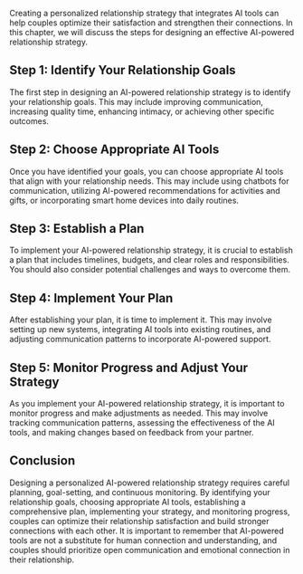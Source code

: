 
Creating a personalized relationship strategy that integrates AI tools can help couples optimize their satisfaction and strengthen their connections. In this chapter, we will discuss the steps for designing an effective AI-powered relationship strategy.

Step 1: Identify Your Relationship Goals
----------------------------------------

The first step in designing an AI-powered relationship strategy is to identify your relationship goals. This may include improving communication, increasing quality time, enhancing intimacy, or achieving other specific outcomes.

Step 2: Choose Appropriate AI Tools
-----------------------------------

Once you have identified your goals, you can choose appropriate AI tools that align with your relationship needs. This may include using chatbots for communication, utilizing AI-powered recommendations for activities and gifts, or incorporating smart home devices into daily routines.

Step 3: Establish a Plan
------------------------

To implement your AI-powered relationship strategy, it is crucial to establish a plan that includes timelines, budgets, and clear roles and responsibilities. You should also consider potential challenges and ways to overcome them.

Step 4: Implement Your Plan
---------------------------

After establishing your plan, it is time to implement it. This may involve setting up new systems, integrating AI tools into existing routines, and adjusting communication patterns to incorporate AI-powered support.

Step 5: Monitor Progress and Adjust Your Strategy
-------------------------------------------------

As you implement your AI-powered relationship strategy, it is important to monitor progress and make adjustments as needed. This may involve tracking communication patterns, assessing the effectiveness of the AI tools, and making changes based on feedback from your partner.

Conclusion
----------

Designing a personalized AI-powered relationship strategy requires careful planning, goal-setting, and continuous monitoring. By identifying your relationship goals, choosing appropriate AI tools, establishing a comprehensive plan, implementing your strategy, and monitoring progress, couples can optimize their relationship satisfaction and build stronger connections with each other. It is important to remember that AI-powered tools are not a substitute for human connection and understanding, and couples should prioritize open communication and emotional connection in their relationship.
